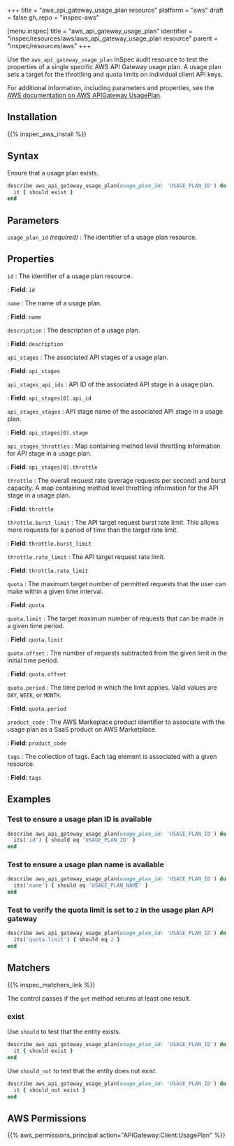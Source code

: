 +++
title = "aws_api_gateway_usage_plan resource"
platform = "aws"
draft = false
gh_repo = "inspec-aws"

[menu.inspec]
title = "aws_api_gateway_usage_plan"
identifier = "inspec/resources/aws/aws_api_gateway_usage_plan resource"
parent = "inspec/resources/aws"
+++

Use the `aws_api_gateway_usage_plan` InSpec audit resource to test the properties of a single specific AWS API Gateway usage plan. A usage plan sets a target for the throttling and quota limits on individual client API keys.

For additional information, including parameters and properties, see the [AWS documentation on AWS APIGateway UsagePlan](https://docs.aws.amazon.com/AWSCloudFormation/latest/UserGuide/aws-resource-apigateway-usageplan.html).

## Installation

{{% inspec_aws_install %}}

## Syntax

Ensure that a usage plan exists.

```ruby
describe aws_api_gateway_usage_plan(usage_plan_id: 'USAGE_PLAN_ID') do
  it { should exist }
end
```

## Parameters

`usage_plan_id` _(required)_
: The identifier of a usage plan resource.

## Properties

`id`
: The identifier of a usage plan resource.

: **Field**: `id`

`name`
: The name of a usage plan.

: **Field**: `name`

`description`
: The description of a usage plan.

: **Field**: `description`

`api_stages`
: The associated API stages of a usage plan.

: **Field**: `api_stages`

`api_stages_api_ids`
: API ID of the associated API stage in a usage plan.

: **Field**: `api_stages[0].api_id`

`api_stages_stages`
: API stage name of the associated API stage in a usage plan.

: **Field**: `api_stages[0].stage`

`api_stages_throttles`
: Map containing method level throttling information for API stage in a usage plan.

: **Field**: `api_stages[0].throttle`

`throttle`
: The overall request rate (average requests per second) and burst capacity. A map containing method level throttling information for the API stage in a usage plan.

: **Field**: `throttle`

`throttle.burst_limit`
: The API target request burst rate limit. This allows more requests for a period of time than the target rate limit.

: **Field**: `throttle.burst_limit`

`throttle.rate_limit`
: The API target request rate limit.

: **Field**: `throttle.rate_limit`

`quota`
: The maximum target number of permitted requests that the user can make within a given time interval.

: **Field**: `quota`

`quota.limit`
: The target maximum number of requests that can be made in a given time period.

: **Field**: `quota.limit`

`quota.offset`
: The number of requests subtracted from the given limit in the initial time period.

: **Field**: `quota.offset`

`quota.period`
: The time period in which the limit applies. Valid values are `DAY`, `WEEK`, or `MONTH`.

: **Field**: `quota.period`

`product_code`
: The AWS Markeplace product identifier to associate with the usage plan as a SaaS product on AWS Marketplace.

: **Field**: `product_code`

`tags`
: The collection of tags. Each tag element is associated with a given resource.

: **Field**: `tags`

## Examples

### Test to ensure a usage plan ID is available

```ruby
describe aws_api_gateway_usage_plan(usage_plan_id: 'USAGE_PLAN_ID') do
  its('id') { should eq 'USAGE_PLAN_ID' }
end
```

### Test to ensure a usage plan name is available

```ruby
describe aws_api_gateway_usage_plan(usage_plan_id: 'USAGE_PLAN_ID') do
  its('name') { should eq 'USAGE_PLAN_NAME' }
end
```

### Test to verify the quota limit is set to `2` in the usage plan API gateway

```ruby
describe aws_api_gateway_usage_plan(usage_plan_id: 'USAGE_PLAN_ID') do
  its('quota.limit') { should eq 2 }
end
```

## Matchers

{{% inspec_matchers_link %}}

The control passes if the `get` method returns at least one result.

### exist

Use `should` to test that the entity exists.

```ruby
describe aws_api_gateway_usage_plan(usage_plan_id: 'USAGE_PLAN_ID') do
  it { should exist }
end
```

Use `should_not` to test that the entity does not exist.

```ruby
describe aws_api_gateway_usage_plan(usage_plan_id: 'USAGE_PLAN_ID') do
  it { should_not exist }
end
```

## AWS Permissions

{{% aws_permissions_principal action="APIGateway:Client:UsagePlan" %}}

